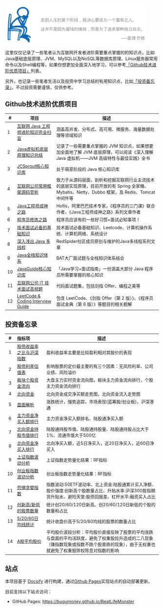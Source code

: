 <img src="assets/slogan.png#center" alt="slogan" style="zoom:45%;" />

这里仅仅记录了一些笔者认为互联网开发者进阶需要重点掌握的的知识点，比如Java基础底层原理、JVM、MySQL以及NoSQL等数据库原理、Linux服务器常用命令以及Shell编程等，如果你想更加全面深入地学习，可以参考[「Github技术进阶优质项目」](#Github技术进阶优质项目)列表。

另外，也记录一些笔者生活以及投资中学习总结的有用知识点，比如[「投资备忘录」](#投资备忘录)，不过投资需要谨慎，仅供参考。

## Github技术进阶优质项目

| #    | 项目                                                         | 描述                                                         |
| ---- | ------------------------------------------------------------ | ------------------------------------------------------------ |
| 1    | [互联网 Java 工程师进阶知识完全扫盲](https://doocs.github.io/advanced-java/#/) | 涵盖高并发、分布式、高可用、微服务、海量数据处理等领域知识   |
| 2    | [Java虚拟机底层原理知识总结](https://doocs.github.io/jvm/#/) | 记录了一些需要重点掌握的 JVM 知识点，如果想更加全面地了解 JVM 底层原理，可以阅读《深入理解 Java 虚拟机——JVM 高级特性与最佳实践》全书 |
| 3    | [JCSprout核心知识库](https://crossoverjie.top/JCSprout/#/)   | 处于萌芽阶段的 Java 核心知识库                               |
| 4    | [互联网公司常用框架源码赏析](https://doocs.github.io/source-code-hunter/#/) | 致力于从源码层面，剖析和挖掘互联网行业主流技术的底层实现原理，目前开放的有 Spring 全家桶、Mybatis、Netty、Dubbo 框架，及 Redis、Tomcat 中间件等 |
| 5    | [Java工程师成神之路](https://hollischuang.github.io/toBeTopJavaer/#/menu) | Hollis，阿里巴巴技术专家，《程序员的三门课》联合作者，《Java工程师成神之路》系列文章作者 |
| 6    | [程序员修炼之路](https://github.com/CodingDocs/programmer-advancement) | 程序员应该有的一些好习惯+面试必知事项！                      |
| 7    | [技术面试必备的基础知识](http://www.cyc2018.xyz/)            | 技术面试必备基础知识、Leetcode、计算机操作系统、计算机网络、系统设计 |
| 8    | [深入浅出 Java 多线程](https://redspider.gitbook.io/concurrent/) | RedSpider社区成员原创与维护的Java多线程系列文章              |
| 9    | [Java全栈知识体系](https://www.pdai.tech/md/outline/x-outline.html) | BAT大厂面试题与全栈知识体系结合                              |
| 10   | [JavaGuide核心知识库](https://snailclimb.gitee.io/javaguide/#/) | 「Java学习+面试指南」一份涵盖大部分 Java 程序员所需要掌握的核心知识 |
| 11   | [互联网公司 IT 技术面试高频题](https://doocs.gitee.io/coding-interview/#/) | 代码面试题集，包括剑指 Offer、编程之美等                     |
| 12   | [LeetCode & Coding Interview Guide](https://doocs.github.io/leetcode/#/) | 包含 LeetCode、《剑指 Offer（第 2 版）》、《程序员面试金典（第 6 版）》等题目的相关题解 |

## 投资备忘录

|  #   | 指标项 | 描述|
| :--: | :---------------------------- | ---------- |
|  1   | [股债收益率之比与沪深指数](http://value500.com/ep.asp) | 盈利收益率主要是比较盈利相对其股价的表现                     |
|  2   | [股债利差估值表](https://danjuanapp.com/valuation-table/jiucai) | 影响股票的定价最主要的有三个因素：无风险利率、公司业绩、风险溢价 |
|  3   | [板块个股资金流向](https://emdatah5.eastmoney.com/dc/zjlx/index) | 大盘主力实时资金流向图，板块主力资金流向排行，个股主力资金流向排行 |
|  4   | [北向资金](https://emrnweb.eastmoney.com/hsgt/home)        | 北向资金成交净买额走势图，北向资金流入走势图                 |
|  5   | [盘面解析](https://emdatah5.eastmoney.com/dc/nxfxb/index)    | 涨跌统计，强势追踪，市场表现(蓝筹股/创业板)，沪深港通        |
|  6   | [主力资金净买入额排行](http://www.iwencai.com/unifiedwap/result?w=%E4%B8%BB%E5%8A%9B%E8%B5%84%E9%87%91%E5%87%80%E4%B9%B0%E5%85%A5%E9%A2%9D%E6%8E%92%E5%90%8D%20%E9%99%86%E8%82%A1%E9%80%9A%E5%87%80%E4%B9%B0%E5%85%A5%E9%A2%9D&querytype=&issugs) | 主力资金净买入额排名、陆股通净买入额                         |
|  7   | [北向资金持股市值排行](http://www.iwencai.com/unifiedwap/result?w=%E9%99%86%E8%82%A1%E9%80%9A%E6%8C%81%E8%82%A1%E5%B8%82%E5%80%BC%20%E9%99%86%E8%82%A1%E9%80%9A%E6%8C%81%E8%82%A1%E9%87%8F%20%E9%99%86%E8%82%A1%E9%80%9A%E6%8C%81%E8%82%A1%E5%8D%A0%E6%AF%94%E5%A4%A7%E4%BA%8E1%25%20%E6%B5%81%E9%80%9A%E5%B8%82%E5%80%BC%E5%A4%A7%E4%BA%8E500%E4%BA%BF%20%E8%BF%913%E5%B9%B4ROE%E5%A4%A7%E4%BA%8E10%25&querytype=&issugs) | 陆股通持股市值、陆股通持股量、陆股通持股占比大于1%、流通市值大于500亿 |
|  8   | [北向资金净买入排行](https://emrnweb.eastmoney.com/zljc/list?type=1) | 北向净买入额，近5日净买入，近20日净买入，近60日净买入        |
|  9   | [上证指数波动分析](https://www.legulegu.com/stockdata/market-analysis-shanghai) | 上证指数走势量化结果：RF指标                                 |
|  10  | [创业板指数波动分析](https://www.legulegu.com/stockdata/market-analysis-chuangye) | 创业板指数走势量化结果：RF指标                               |
|  11  | [恐惧贪婪指数](http://www.funddb.cn/tool/fear)               | 指数波动:50ETF波动率、北上资金:陆股通累计买入净额、股价强度:创新高个股数量占比、升贴水率:沪深300股指期货升贴水、避险天堂:股债回报差、杠杆水平:融资买入占比 |
|  12  | [创新高/新低的股票数量](https://www.legulegu.com/stockdata/high-low-statistics) | 统计创20/60/120日新高、创20/60/120日新低的个股的数量和占比   |
|  13  | [5/20/60日均线统计](https://www.legulegu.com/stockdata/ma-statistics) | 统计收盘价高于5/20/60均线的股票的数量占比                    |
|  14  | [A股平均股价](https://www.legulegu.com/stockdata/market-analysis-average-price) | 平均股价波段分析：平均股价直接反映了股票的平均涨跌与盘面的平均活跃度，避免了权重股拉升造成的二八现象（赚指数现象或指数不跌个股普跌的现象），由于无权重也就避免了权重股除权除息对指数的影响 |

## 站点
本项目基于 [Docsify](https://docsify.js.org/#/zh-cn/) 进行构建，通过[Github Pages](https://github.com/)实现站点的自动部署更新。

目前支持以下站点访问：

- GitHub Pages: https://bugumoney.github.io/BeatLifeMonster